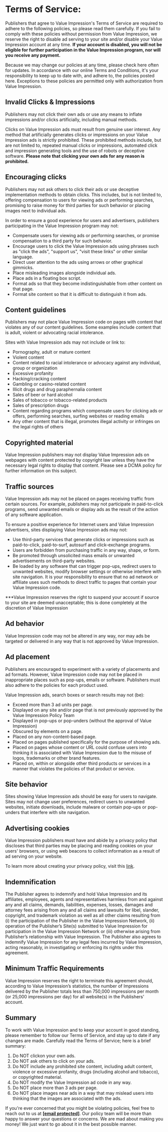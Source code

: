 Terms of Service:
=================

Publishers that agree to Value Impression's Terms of Service are required to adhere to the following policies, so please read them carefully. If you fail to comply with these policies without permission from Value Impression, we reserve the right to disable ad serving to your site and/or disable your Value Impression account at any time. **If your account is disabled, you will not be eligible for further participation in the Value Impression program, nor will you receive any payment.**  
  
Because we may change our policies at any time, please check here often for updates. In accordance with our online Terms and Conditions, it's your responsibility to keep up to date with, and adhere to, the policies posted here. Exceptions to these policies are permitted only with authorization from Value Impression.

Invalid Clicks & Impressions
----------------------------

Publishers may not click their own ads or use any means to inflate impressions and/or clicks artificially, including manual methods.  
  
Clicks on Value Impression ads must result from genuine user interest. Any method that artificially generates clicks or impressions on your Value Impression ads is strictly prohibited. These prohibited methods include, but are not limited to, repeated manual clicks or impressions, automated click and impression generating tools and the use of robots or deceptive software. **Please note that clicking your own ads for any reason is prohibited.**

Encouraging clicks
------------------

Publishers may not ask others to click their ads or use deceptive implementation methods to obtain clicks. This includes, but is not limited to, offering compensation to users for viewing ads or performing searches, promising to raise money for third parties for such behavior or placing images next to individual ads.  
  
In order to ensure a good experience for users and advertisers, publishers participating in the Value Impression program may not:  

*   Compensate users for viewing ads or performing searches, or promise compensation to a third party for such behavior.
*   Encourage users to click the Value Impression ads using phrases such as "click the ads", "support us", "visit these links" or other similar language.
*   Direct user attention to the ads using arrows or other graphical gimmicks.
*   Place misleading images alongside individual ads.
*   Place ads in a floating box script.
*   Format ads so that they become indistinguishable from other content on that page.
*   Format site content so that it is difficult to distinguish it from ads.

Content guidelines
------------------

Publishers may not place Value Impression code on pages with content that violates any of our content guidelines. Some examples include content that is adult, violent or advocating racial intolerance.  
  
Sites with Value Impression ads may not include or link to:  

*   Pornography, adult or mature content
*   Violent content
*   Content related to racial intolerance or advocacy against any individual, group or organization
*   Excessive profanity
*   Hacking/cracking content
*   Gambling or casino-related content
*   Illicit drugs and drug paraphernalia content
*   Sales of beer or hard alcohol
*   Sales of tobacco or tobacco-related products
*   Sales of prescription drugs
*   Content regarding programs which compensate users for clicking ads or offers, performing searches, surfing websites or reading emails
*   Any other content that is illegal, promotes illegal activity or infringes on the legal rights of others

Copyrighted material
--------------------

Value Impression publishers may not display Value Impression ads on webpages with content protected by copyright law unless they have the necessary legal rights to display that content. Please see a DCMA policy for further information on this subject.

Traffic sources
---------------

Value Impression ads may not be placed on pages receiving traffic from certain sources. For example, publishers may not participate in paid-to-click programs, send unwanted emails or display ads as the result of the action of any software application.  
  
To ensure a positive experience for Internet users and Value Impression advertisers, sites displaying Value Impression ads may not:  

*   Use third-party services that generate clicks or impressions such as paid-to-click, paid-to-surf, autosurf and click-exchange programs.
*   Users are forbidden from purchasing traffic in any way, shape, or form.
*   Be promoted through unsolicited mass emails or unwanted advertisements on third-party websites.
*   Be loaded by any software that can trigger pop-ups, redirect users to unwanted websites, modify browser settings or otherwise interfere with site navigation. It is your responsibility to ensure that no ad network or affiliate uses such methods to direct traffic to pages that contain your Value Impression code.

  
\*\*\*Value Impression reserves the right to suspend your account if source to your site are deemed unacceptable; this is done completely at the discretion of Value Impression

Ad behavior
-----------

Value Impression code may not be altered in any way, nor may ads be targeted or delivered in any way that is not approved by Value Impression.

Ad placement
------------

Publishers are encouraged to experiment with a variety of placements and ad formats. However, Value Impression code may not be placed in inappropriate places such as pop-ups, emails or software. Publishers must also adhere to the policies for each product used.  
  
Value Impression ads, search boxes or search results may not (be):  

*   Exceed more than 3 ad units per page.
*   Displayed on any site and/or page that is not previously approved by the Value Impression Policy Team
*   Displayed in pop-ups or pop-unders (without the approval of Value Impression)
*   Obscured by elements on a page.
*   Placed on any non-content-based page.
*   Placed on pages published specifically for the purpose of showing ads.
*   Placed on pages whose content or URL could confuse users into thinking it is associated with Value Impression due to the misuse of logos, trademarks or other brand features.
*   Placed on, within or alongside other third products or services in a manner that violates the policies of that product or service.

Site behavior
-------------

Sites showing Value Impression ads should be easy for users to navigate. Sites may not change user preferences, redirect users to unwanted websites, initiate downloads, include malware or contain pop-ups or pop-unders that interfere with site navigation.

Advertising cookies
-------------------

Value Impression publishers must have and abide by a privacy policy that discloses that third parties may be placing and reading cookies on your users' browsers, or using web beacons to collect information as a result of ad serving on your website.  
  
To learn more about creating your privacy policy, visit this [link](https://valueimpression.com/privacy.html).  

Indemnification
---------------

The Publisher agrees to indemnify and hold Value Impression and its affiliates, employees, agents and representatives harmless from and against any and all claims, demands, liabilities, expenses, losses, damages and attorney fees arising from any and all claims and lawsuits for libel, slander, copyright, and trademark violation as well as all other claims resulting from (i) the participation of the Publisher in the Value Impression Network, (ii) operation of the Publisher’s Site(s) submitted to Value Impression for participation in the Value Impression Network or (iii) otherwise arising from Publisher’s relationship with Value Impression. The Publisher also agrees to indemnify Value Impression for any legal fees incurred by Value Impression, acting reasonably, in investigating or enforcing its rights under this agreement.

Minimum Traffic Requirements
----------------------------

Value Impression reserves the right to terminate this agreement should, according to Value Impression’s statistics, the number of Impressions delivered by the Publisher totals less than 750,000 impressions per month (or 25,000 impressions per day) for all website(s) in the Publishers' account.

Summary
-------

To work with Value Impression and to keep your account in good standing, please remember to follow our Terms of Service, and stay up to date if any changes are made. Carefully read the Terms of Service; here is a brief summary:  

1.  Do NOT clickon your own ads.
2.  Do NOT ask others to click on your ads.
3.  Do NOT include any prohibited site content, including adult content, violence or excessive profanity, drugs (including alcohol and tobacco), or copyrighted material.
4.  Do NOT modify the Value Impression ad code in any way.
5.  Do NOT place more than 3 ads per page.
6.  Do NOT place images near ads in a way that may mislead users into thinking that the images are associated with the ads.

  
If you're ever concerned that you might be violating policies, feel free to reach out to us at [**\[email protected\]**](https://valueimpression.com/cdn-cgi/l/email-protection#335a5d555c7345525f46565a5e43415640405a5c5d1d505c5e). Our policy team will be more than happy to answer your questions or concerns. We are mad about making you money! We just want to go about it in the best possible manner.
